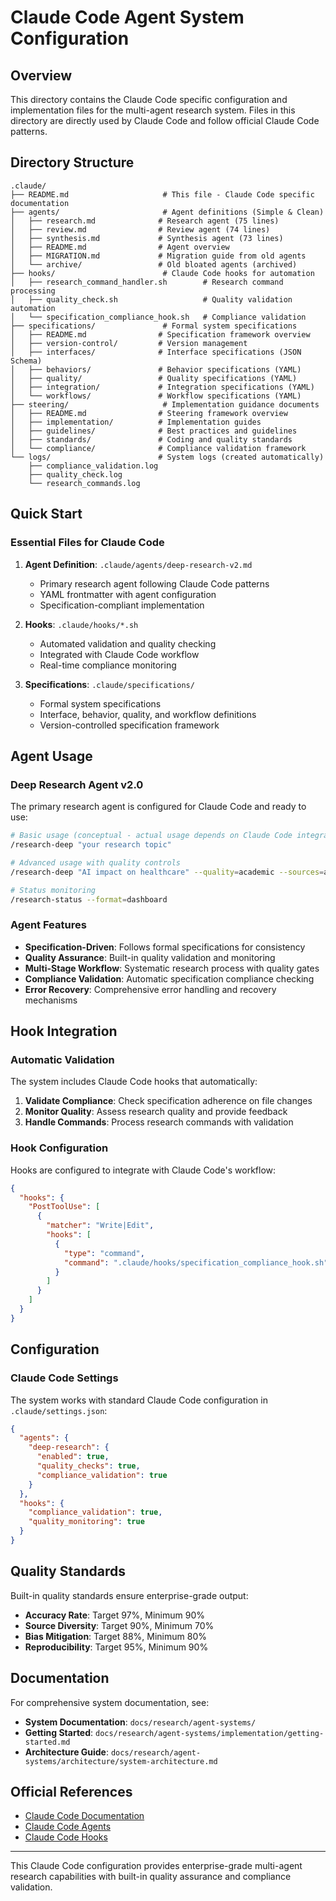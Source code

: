 # Claude Code Agent System Configuration

## Overview

This directory contains the Claude Code specific configuration and implementation files for the multi-agent research system. Files in this directory are directly used by Claude Code and follow official Claude Code patterns.

## Directory Structure

```
.claude/
├── README.md                     # This file - Claude Code specific documentation
├── agents/                       # Agent definitions (Simple & Clean)
│   ├── research.md              # Research agent (75 lines)
│   ├── review.md                # Review agent (74 lines)
│   ├── synthesis.md             # Synthesis agent (73 lines)
│   ├── README.md                # Agent overview
│   ├── MIGRATION.md             # Migration guide from old agents
│   └── archive/                 # Old bloated agents (archived)
├── hooks/                        # Claude Code hooks for automation
│   ├── research_command_handler.sh        # Research command processing
│   ├── quality_check.sh                   # Quality validation automation
│   └── specification_compliance_hook.sh   # Compliance validation
├── specifications/               # Formal system specifications
│   ├── README.md                # Specification framework overview
│   ├── version-control/         # Version management
│   ├── interfaces/              # Interface specifications (JSON Schema)
│   ├── behaviors/               # Behavior specifications (YAML)
│   ├── quality/                 # Quality specifications (YAML)
│   ├── integration/             # Integration specifications (YAML)
│   └── workflows/               # Workflow specifications (YAML)
├── steering/                     # Implementation guidance documents
│   ├── README.md                # Steering framework overview
│   ├── implementation/          # Implementation guides
│   ├── guidelines/              # Best practices and guidelines
│   ├── standards/               # Coding and quality standards
│   └── compliance/              # Compliance validation framework
└── logs/                        # System logs (created automatically)
    ├── compliance_validation.log
    ├── quality_check.log
    └── research_commands.log
```

## Quick Start

### Essential Files for Claude Code

1. **Agent Definition**: `.claude/agents/deep-research-v2.md`
   - Primary research agent following Claude Code patterns
   - YAML frontmatter with agent configuration
   - Specification-compliant implementation

2. **Hooks**: `.claude/hooks/*.sh`
   - Automated validation and quality checking
   - Integrated with Claude Code workflow
   - Real-time compliance monitoring

3. **Specifications**: `.claude/specifications/`
   - Formal system specifications
   - Interface, behavior, quality, and workflow definitions
   - Version-controlled specification framework

## Agent Usage

### Deep Research Agent v2.0

The primary research agent is configured for Claude Code and ready to use:

```bash
# Basic usage (conceptual - actual usage depends on Claude Code integration)
/research-deep "your research topic"

# Advanced usage with quality controls
/research-deep "AI impact on healthcare" --quality=academic --sources=academic,government

# Status monitoring
/research-status --format=dashboard
```

### Agent Features

- **Specification-Driven**: Follows formal specifications for consistency
- **Quality Assurance**: Built-in quality validation and monitoring
- **Multi-Stage Workflow**: Systematic research process with quality gates
- **Compliance Validation**: Automatic specification compliance checking
- **Error Recovery**: Comprehensive error handling and recovery mechanisms

## Hook Integration

### Automatic Validation

The system includes Claude Code hooks that automatically:

1. **Validate Compliance**: Check specification adherence on file changes
2. **Monitor Quality**: Assess research quality and provide feedback
3. **Handle Commands**: Process research commands with validation

### Hook Configuration

Hooks are configured to integrate with Claude Code's workflow:

```json
{
  "hooks": {
    "PostToolUse": [
      {
        "matcher": "Write|Edit",
        "hooks": [
          {
            "type": "command",
            "command": ".claude/hooks/specification_compliance_hook.sh"
          }
        ]
      }
    ]
  }
}
```

## Configuration

### Claude Code Settings

The system works with standard Claude Code configuration in `.claude/settings.json`:

```json
{
  "agents": {
    "deep-research": {
      "enabled": true,
      "quality_checks": true,
      "compliance_validation": true
    }
  },
  "hooks": {
    "compliance_validation": true,
    "quality_monitoring": true
  }
}
```

## Quality Standards

Built-in quality standards ensure enterprise-grade output:

- **Accuracy Rate**: Target 97%, Minimum 90%
- **Source Diversity**: Target 90%, Minimum 70%
- **Bias Mitigation**: Target 88%, Minimum 80%
- **Reproducibility**: Target 95%, Minimum 90%

## Documentation

For comprehensive system documentation, see:

- **System Documentation**: `docs/research/agent-systems/`
- **Getting Started**: `docs/research/agent-systems/implementation/getting-started.md`
- **Architecture Guide**: `docs/research/agent-systems/architecture/system-architecture.md`

## Official References

- [Claude Code Documentation](https://docs.anthropic.com/en/docs/claude-code)
- [Claude Code Agents](https://docs.anthropic.com/en/docs/claude-code/settings)
- [Claude Code Hooks](https://docs.anthropic.com/en/docs/claude-code/hooks)

---

This Claude Code configuration provides enterprise-grade multi-agent research capabilities with built-in quality assurance and compliance validation.